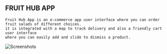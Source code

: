   ## FRUIT HUB APP
    Fruit Hub App is an e-commerce app user interface where you can order fruit salads of different choices.
    it is integrated with a map to track delivery and also a friendly cart user interface
    where you can easily add and slide to dismiss a product.

    
![Screenshots](https://github.com/Toyyibolo/fruit_hub_ecommerce/assets/67557361/6a04dc2c-fc58-49f7-a2e3-209d28168b14)
